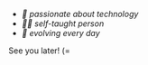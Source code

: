 - _:robot: passionate about technology_       
- _🧑🏻‍ self-taught person_
- _:mechanical_arm: evolving every day_

See you later! (=
